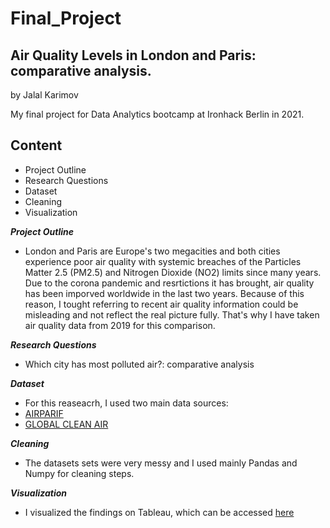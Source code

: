 # Final_Project

## Air Quality Levels in London and Paris: comparative analysis. 
by Jalal Karimov

My final project for Data Analytics bootcamp at Ironhack Berlin in 2021. 

## Content

- Project Outline 
- Research Questions
- Dataset
- Cleaning
- Visualization 

***Project Outline*** 
- London and Paris are Europe's two megacities and both cities experience poor air quality with systemic breaches of the Particles Matter 2.5 (PM2.5) and Nitrogen Dioxide (NO2) limits since many years. Due to the corona pandemic and resrtictions it has brought, air quality has been imporved worldwide in the last two years. Because of this reason, I tought referring to recent air quality information could be misleading and not reflect the real picture fully. That's why I have taken air quality data from 2019 for this comparison.  

***Research Questions*** 
- Which city has most polluted air?: comparative analysis 

***Dataset*** 
- For this reaseacrh, I used two main data sources:
- [AIRPARIF](https://data-airparif-asso.opendata.arcgis.com/datasets/2019-pa04c?selectedAttribute=PA04C%3APM25)
- [GLOBAL CLEAN AIR](https://www.globalcleanair.org/data-to-action/london-uk/breathe-london-data/)

***Cleaning***
- The datasets sets were very messy and I used mainly Pandas and Numpy for cleaning steps. 

***Visualization***
- I visualized the findings on Tableau, which can be accessed [here](https://public.tableau.com/profile/jalal8120#!/vizhome/Final_ProjectAirQualityinLondonandParis/Story1)
